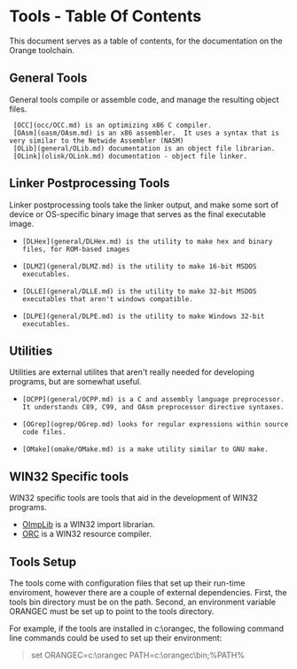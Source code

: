 # Tools - Table Of Contents

 
 This document serves as a table of contents, for the documentation on the Orange toolchain.


## General Tools

 
 General tools compile or assemble code, and manage the resulting object files.
 
     [OCC](occ/OCC.md) is an optimizing x86 C compiler.
     [OAsm](oasm/OAsm.md) is an x86 assembler.  It uses a syntax that is very similar to the Netwide Assembler (NASM)
     [OLib](general/OLib.md) documentation is an object file librarian.
     [OLink](olink/OLink.md) documentation - object file linker.


## Linker Postprocessing Tools
 

 Linker postprocessing tools take the linker output, and make some sort of device or OS-specific binary image that serves as the final executable image.
 
*     [DLHex](general/DLHex.md) is the utility to make hex and binary files, for ROM-based images
*     [DLMZ](general/DLMZ.md) is the utility to make 16-bit MSDOS executables.
*     [DLLE](general/DLLE.md) is the utility to make 32-bit MSDOS executables that aren't windows compatible.
*     [DLPE](general/DLPE.md) is the utility to make Windows 32-bit executables.


## Utilities

 
 Utilities are external utilites that aren't really needed for developing programs, but are somewhat useful.
 
*     [OCPP](general/OCPP.md) is a C and assembly language preprocessor.  It understands C89, C99, and OAsm preprocessor directive syntaxes.
*     [OGrep](ogrep/OGrep.md) looks for regular expressions within source code files.
*     [OMake](omake/OMake.md) is a make utility similar to GNU make.


## WIN32 Specific tools
 

 
 WIN32 specific tools are tools that aid in the development of WIN32 programs.
 
 *    [OImpLib](general/OImpLib.md) is a WIN32 import librarian.
 *    [ORC](general/ORC.md) is a WIN32 resource compiler.


## Tools Setup


 
 The tools come with configuration files that set up their run-time enviroment, however there are a couple of external dependencies.  First, the tools bin directory must be on the path.  Second, an environment variable ORANGEC must be set up to point to the tools directory.

For example, if the tools are installed in c:\\orangec, the following command line commands could be used to set up their environment:

> set ORANGEC=c:\\orangec
> PATH=c:\\orangec\\bin;%PATH%

 
